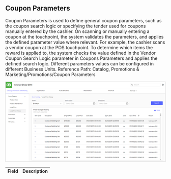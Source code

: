 ## Coupon Parameters

Coupon Parameters is used to define general coupon parameters, such as the coupon search logic or specifying the tender used for coupons manually entered by the cashier. 
On scanning or manually entering a coupon at the touchpoint, the system validates the parameters, and applies the defined parameter value where relevant. 
For example, the cashier scans a vendor coupon at the POS touchpoint. To determine which items the reward is applied to, the system checks the value defined in the Vendor Coupon Search Logic parameter in Coupons Parameters and applies the defined search logic. 
Different parameters values can be configured in different Business Units. 
Reference Path: Catalog, Promotions & Marketing/Promotions/Coupon Parameters

![Local Price History Screen](/Images/LocalPriceHistoryScreen.png)

|**Field**|**Description**|
|---------|----------|